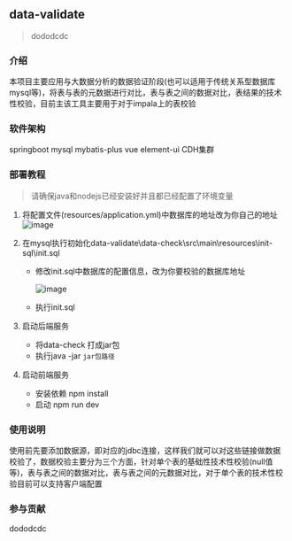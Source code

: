 ## data-validate
> dododcdc

### 介绍
本项目主要应用与大数据分析的数据验证阶段(也可以适用于传统关系型数据库mysql等)，将表与表的元数据进行对比，表与表之间的数据对比，表结果的技术性校验，目前主该工具主要用于对于impala上的表校验

### 软件架构
springboot mysql mybatis-plus vue element-ui CDH集群

### 部署教程
> 请确保java和nodejs已经安装好并且都已经配置了环境变量

1. 将配置文件(resources/application.yml)中数据库的地址改为你自己的地址
![image](https://user-images.githubusercontent.com/57853678/114810777-60aab480-9ddf-11eb-86f8-76de1cc9eec0.png)

2. 在mysql执行初始化data-validate\data-check\src\main\resources\init-sql\init.sql
   
   * 修改init.sql中数据库的配置信息，改为你要校验的数据库地址
     
      ![image](https://cdn.jsdelivr.net/gh/dododcdc/rep-myimage@main/images/sss.71cqitkew4g0.png)
   * 执行init.sql
   
3. 启动后端服务
      * 将data-check 打成jar包
      * 执行java -jar `jar包路径`
4. 启动前端服务
      * 安装依赖  npm install 
      * 启动      npm run dev 
### 使用说明
   使用前先要添加数据源，即对应的jdbc连接，这样我们就可以对这些链接做数据校验了，数据校验主要分为三个方面，针对单个表的基础性技术性校验(null值等)，表与表之间的数据对比，表与表之间的元数据对比，对于单个表的技术性校验目前可以支持客户端配置
### 参与贡献
dododcdc 
